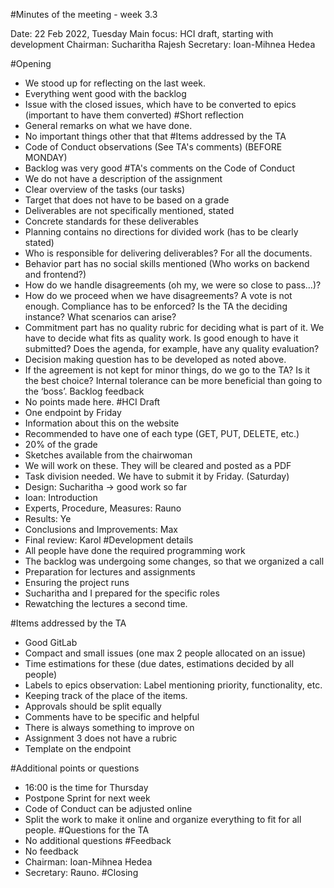 #Minutes of the meeting - week 3.3

Date:           22 Feb 2022, Tuesday
Main focus:     HCI draft, starting with development
Chairman:       Sucharitha Rajesh
Secretary:      Ioan-Mihnea Hedea 

#Opening
- 	We stood up for reflecting on the last week.
-	Everything went good with the backlog
-	Issue with the closed issues, which have to be converted to epics (important to have them converted)
#Short reflection
-	General remarks on what we have done.
-	No important things other that that
#Items addressed by the TA
-	Code of Conduct observations (See TA's comments) (BEFORE MONDAY)
-	Backlog was very good
#TA's comments on the Code of Conduct
-	We do not have a description of the assignment
-	Clear overview of the tasks (our tasks)
-	Target that does not have to be based on a grade
-	Deliverables are not specifically mentioned, stated
-	Concrete standards for these deliverables
-	Planning contains no directions for divided work (has to be clearly stated)
-	Who is responsible for delivering deliverables? For all the documents.
-	Behavior part has no social skills mentioned (Who works on backend and frontend?)
-	How do we handle disagreements (oh my, we were so close to pass…)?
-	How do we proceed when we have disagreements? A vote is not enough. Compliance has to be enforced? Is the TA the deciding instance? What scenarios can arise?
-	Commitment part has no quality rubric for deciding what is part of it. We have to decide what fits as quality work. Is good enough to have it submitted? Does the agenda, for example, have any quality evaluation?
-	Decision making question has to be developed as noted above. 
-	If the agreement is not kept for minor things, do we go to the TA? Is it the best choice? Internal tolerance can be more beneficial than going to the ‘boss’.
Backlog feedback
-	No points made here.
#HCI Draft 
-	One endpoint by Friday
-	Information about this on the website
-	Recommended to have one of each type (GET, PUT, DELETE, etc.)
-	20% of the grade
-	Sketches available from the chairwoman
-	We will work on these. They will be cleared and posted as a PDF
-	Task division needed. We have to submit it by Friday. (Saturday)
-	Design: Sucharitha -> good work so far
-	Ioan: Introduction
-	Experts, Procedure, Measures: Rauno
-	Results: Ye
-	Conclusions and Improvements: Max
-	Final review: Karol
#Development details 
-	All people have done the required programming work
-	The backlog was undergoing some changes, so that we organized a call
-	Preparation for lectures and assignments
-	Ensuring the project runs 
-	Sucharitha and I prepared for the specific roles
-	Rewatching the lectures a second time.

#Items addressed by the TA
-	Good GitLab
-	Compact and small issues (one max 2 people allocated on an issue)
-	Time estimations for these (due dates, estimations decided by all people)
-	Labels to epics observation: Label mentioning priority, functionality, etc.
-	Keeping track of the place of the items.
-	Approvals should be split equally
-	Comments have to be specific and helpful
-	There is always something to improve on
-	Assignment 3 does not have a rubric
-	Template on the endpoint

#Additional points or questions
-	16:00 is the time for Thursday
-	Postpone Sprint for next week
-	Code of Conduct can be adjusted online
-	Split the work to make it online and organize everything to fit for all people.
#Questions for the TA
-	No additional questions
#Feedback
-	No feedback 
-	Chairman: Ioan-Mihnea Hedea
-	Secretary: Rauno.
#Closing


